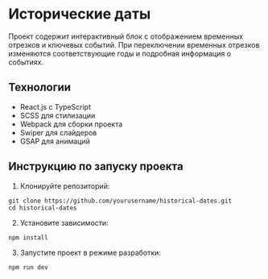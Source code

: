 # Исторические даты

Проект содержит интерактивный блок с отображением временных отрезков и ключевых событий. При переключении временных отрезков изменяются соответствующие годы и подробная информация о событиях.

## Технологии

- React.js с TypeScript
- SCSS для стилизации
- Webpack для сборки проекта
- Swiper для слайдеров
- GSAP для анимаций

## Инструкцию по запуску проекта

1. Клонируйте репозиторий:
```
git clone https://github.com/yourusername/historical-dates.git
cd historical-dates
```

2. Установите зависимости:
```
npm install
```

3. Запустите проект в режиме разработки:
```
npm run dev
```